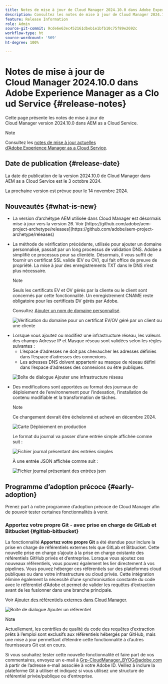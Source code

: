 ```yaml
---
title: Notes de mise à jour de Cloud Manager 2024.10.0 dans Adobe Experience Manager as a Cloud Service
description: Consultez les notes de mise à jour de Cloud Manager 2024.10.0 dans AEM as a Cloud Service.
feature: Release Information
role: Admin
source-git-commit: 9cde6e63ec452161dbeb1e1bfb10c75f89e2692c
workflow-type: ht
source-wordcount: '569'
ht-degree: 100%

---
```


# Notes de mise à jour de Cloud Manager 2024.10.0 dans Adobe Experience Manager as a Cloud Service {#release-notes}

Cette page présente les notes de mise à jour de Cloud Manager version 2024.10.0 dans AEM as a Cloud Service.

>[!NOTE]
>
>Consultez les [notes de mise à jour actuelles d’Adobe Experience Manager as a Cloud Service](/help/release-notes/release-notes-cloud/release-notes-current.md).

## Date de publication {#release-date}

La date de publication de la version 2024.10.0 de Cloud Manager dans AEM as a Cloud Service est le 3 octobre 2024.

La prochaine version est prévue pour le 14 novembre 2024.

## Nouveautés {#what-is-new}

* <!-- BOTH CS & AMS --> La version d’archétype AEM utilisée dans Cloud Manager est désormais mise à jour vers la version 26. Voir [https://github.com/adobe/aem-project-archetype/releases](https://github.com/adobe/aem-project-archetype/releases)

<!-- (CMGR-59817) -->

* <!-- CS ONLY --> La méthode de vérification précédente, utilisée pour ajouter un domaine personnalisé, passait par un long processus de validation DNS. Adobe a simplifié ce processus pour sa clientèle. Désormais, il vous suffit de fournir un certificat SSL valide (EV ou OV), qui fait office de preuve de propriété. La mise à jour des enregistrements TXT dans le DNS n’est plus nécessaire.

  >[!NOTE]
  >
  >Seuls les certificats EV et OV gérés par la cliente ou le client sont concernés par cette fonctionnalité. Un enregistrement CNAME reste obligatoire pour les certificats DV gérés par Adobe.

  Consultez [Ajouter un nom de domaine personnalisé](/help/implementing/cloud-manager/custom-domain-names/add-custom-domain-name.md).

  ![Vérification du domaine pour un certificat EV/OV géré par un client ou une cliente](/help/implementing/cloud-manager/assets/verify-domain-customer-managed-step.png)

* <!-- CS ONLY --> Lorsque vous ajoutez ou modifiez une infrastructure réseau, les valeurs des champs Adresse IP et Masque réseau sont validées selon les règles suivantes :

   * L’espace d’adresses ne doit pas chevaucher les adresses définies dans l’espace d’adresses des connexions.
   * Les adresses DNS doivent appartenir au masque de réseau défini dans l’espace d’adresses des connexions ou être publiques.

  ![Boîte de dialogue Ajouter une infrastructure réseau](/help/implementing/cloud-manager/release-notes/assets/network-infrastructure-add.png)

* <!-- CS ONLY --> Des modifications sont apportées au format des journaux de déploiement de l’environnement pour l’indexation, l’installation de contenu modifiable et la transformation de tâches.

  >[!NOTE]
  >
  >Ce changement devrait être échelonné et achevé en décembre 2024.

  ![Carte Déploiement en production](/help/implementing/cloud-manager/release-notes/assets/deploy-to-production-card.png)

  Le format du journal va passer d’une entrée simple affichée comme suit :

  ![Fichier journal présentant des entrées simples](/help/implementing/cloud-manager/release-notes/assets/log-file-simple-entry.png)

  À une entrée JSON affichée comme suit :

  ![Fichier journal présentant des entrées json](/help/implementing/cloud-manager/release-notes/assets/log-file-json-entry.png)


## Programme d’adoption précoce {#early-adoption}

Prenez part à notre programme d’adoption précoce de Cloud Manager afin de pouvoir tester certaines fonctionnalités à venir.

### Apportez votre propre Git - avec prise en charge de GitLab et Bitbucket {#gitlab-bitbucket}

<!-- BOTH CS & AMS -->

La fonctionnalité **Apportez votre propre Git** a été étendue pour inclure la prise en charge de référentiels externes tels que GitLab et Bitbucket. Cette nouvelle prise en charge s’ajoute à la prise en charge existante des référentiels GitHub privés et d’entreprise. Lorsque vous ajoutez ces nouveaux référentiels, vous pouvez également les lier directement à vos pipelines. Vous pouvez héberger ces référentiels sur des plateformes cloud publiques ou dans votre infrastructure ou cloud privés. Cette intégration élimine également la nécessité d’une synchronisation constante du code avec le référentiel d’Adobe et permet de valider les requêtes d’extraction avant de les fusionner dans une branche principale.

Voir [Ajouter des référentiels externes dans Cloud Manager](/help/implementing/cloud-manager/managing-code/external-repositories.md).

![Boîte de dialogue Ajouter un référentiel](/help/implementing/cloud-manager/release-notes/assets/repositories-add-release-notes.png)

>[!NOTE]
>
>Actuellement, les contrôles de qualité du code des requêtes d’extraction prêts à l’emploi sont exclusifs aux référentiels hébergés par GitHub, mais une mise à jour permettant d’étendre cette fonctionnalité à d’autres fournisseurs Git est en cours.

Si vous souhaitez tester cette nouvelle fonctionnalité et faire part de vos commentaires, envoyez un e-mail à [Grp-CloudManager_BYOG@adobe.com](mailto:Grp-CloudManager_BYOG@adobe.com) à partir de l’adresse e-mail associée à votre Adobe ID. Veillez à inclure la plateforme Git à utiliser et indiquez si vous utilisez une structure de référentiel privée/publique ou d’entreprise.


<!-- ## Bug fixes




## Known issues {#known-issues} -->
